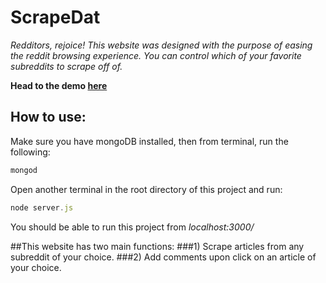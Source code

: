 # ScrapeDat
_Redditors, rejoice! This website was designed with the purpose of easing the reddit browsing experience.
You can control which of your favorite subreddits to scrape off of._

**Head to the demo [here](https://fast-coast-42676.herokuapp.com/)**

## How to use:
Make sure you have mongoDB installed,
then from terminal, run the following:
```javascript
mongod
```
Open another terminal in the root directory of this project and run:
```javascript
node server.js
```

You should be able to run this project from _localhost:3000/_


##This website has two main functions:
###1) Scrape articles from any subreddit of your choice.
###2) Add comments upon click on an article of your choice.
